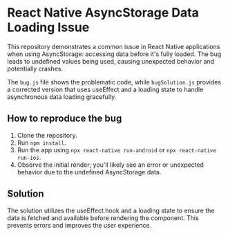 # React Native AsyncStorage Data Loading Issue

This repository demonstrates a common issue in React Native applications when using AsyncStorage: accessing data before it's fully loaded. The bug leads to undefined values being used, causing unexpected behavior and potentially crashes.

The `bug.js` file shows the problematic code, while `bugSolution.js` provides a corrected version that uses useEffect and a loading state to handle asynchronous data loading gracefully.

## How to reproduce the bug

1. Clone the repository.
2. Run `npm install`.
3. Run the app using `npx react-native run-android` or `npx react-native run-ios`.
4. Observe the initial render; you'll likely see an error or unexpected behavior due to the undefined AsyncStorage data.

## Solution

The solution utilizes the useEffect hook and a loading state to ensure the data is fetched and available before rendering the component. This prevents errors and improves the user experience.